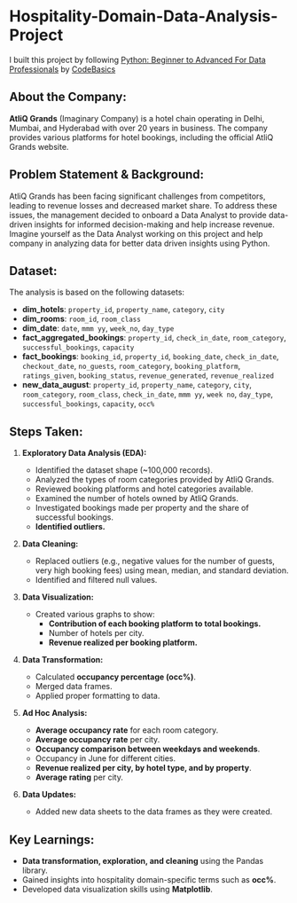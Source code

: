 # Hospitality-Domain-Data-Analysis-Project
I built this project by following [Python: Beginner to Advanced For Data Professionals](https://codebasics.io/courses/python-beginner-to-advanced) by [CodeBasics](https://codebasics.io/)

## About the Company:
**AtliQ Grands** (Imaginary Company) is a hotel chain operating in Delhi, Mumbai, and Hyderabad with over 20 years in business. The company provides various platforms for hotel bookings, including the official AtliQ Grands website.

## Problem Statement & Background:
AtliQ Grands has been facing significant challenges from competitors, leading to revenue losses and decreased market share. To address these issues, the management decided to onboard a Data Analyst to provide data-driven insights for informed decision-making and help increase revenue. </br>
Imagine yourself as the Data Analyst working on this project and help company in analyzing data for better data driven insights using Python.

## Dataset:
The analysis is based on the following datasets:

- **dim_hotels**: `property_id`, `property_name`, `category`, `city`
- **dim_rooms**: `room_id`, `room_class`
- **dim_date**: `date`, `mmm yy`, `week_no`, `day_type`
- **fact_aggregated_bookings**: `property_id`, `check_in_date`, `room_category`, `successful_bookings`, `capacity`
- **fact_bookings**: `booking_id`, `property_id`, `booking_date`, `check_in_date`, `checkout_date`, `no_guests`, `room_category`, `booking_platform`, `ratings_given`, `booking_status`, `revenue_generated`, `revenue_realized`
- **new_data_august**: `property_id`, `property_name`, `category`, `city`, `room_category`, `room_class`, `check_in_date`, `mmm yy`, `week no`, `day_type`, `successful_bookings`, `capacity`, `occ%`

## Steps Taken:

1. **Exploratory Data Analysis (EDA):**
   - Identified the dataset shape (~100,000 records).
   - Analyzed the types of room categories provided by AtliQ Grands.
   - Reviewed booking platforms and hotel categories available.
   - Examined the number of hotels owned by AtliQ Grands.
   - Investigated bookings made per property and the share of successful bookings.
   - **Identified outliers.**

2. **Data Cleaning:**
   - Replaced outliers (e.g., negative values for the number of guests, very high booking fees) using mean, median, and standard deviation.
   - Identified and filtered null values.

3. **Data Visualization:**
   - Created various graphs to show:
     - **Contribution of each booking platform to total bookings.**
     - Number of hotels per city.
     - **Revenue realized per booking platform.**

4. **Data Transformation:**
   - Calculated **occupancy percentage (occ%)**.
   - Merged data frames.
   - Applied proper formatting to data.

5. **Ad Hoc Analysis:**
   - **Average occupancy rate** for each room category.
   - **Average occupancy rate** per city.
   - **Occupancy comparison between weekdays and weekends**.
   - Occupancy in June for different cities.
   - **Revenue realized per city, by hotel type, and by property**.
   - **Average rating** per city.

6. **Data Updates:**
   - Added new data sheets to the data frames as they were created.

## Key Learnings:
- **Data transformation, exploration, and cleaning** using the Pandas library.
- Gained insights into hospitality domain-specific terms such as **occ%**.
- Developed data visualization skills using **Matplotlib**.
